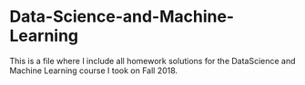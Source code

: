 # Data-Science-and-Machine-Learning

This is a file where I include all homework solutions for the DataScience and Machine Learning course I took on Fall 2018.
